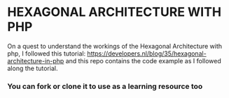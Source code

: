 # HEXAGONAL ARCHITECTURE WITH PHP

On a quest to understand the workings of the Hexagonal Architecture with php, I followed this tutorial: https://developers.nl/blog/35/hexagonal-architecture-in-php and this repo contains the code example as I followed along the tutorial.

### You can fork or clone it to use as a learning resource too